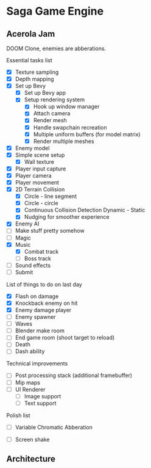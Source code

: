 # Saga Game Engine

## Acerola Jam

DOOM Clone, enemies are abberations.

Essential tasks list
- [x] Texture sampling
- [x] Depth mapping
- [x] Set up Bevy
    - [x] Set up Bevy app
    - [x] Setup rendering system
        - [x] Hook up window manager
        - [x] Attach camera
        - [x] Render mesh
        - [x] Handle swapchain recreation
        - [x] Multiple uniform buffers (for model matrix)
        - [x] Render multiple meshes
- [x] Enemy model
- [x] Simple scene setup
    - [x] Wall texture
- [x] Player input capture
- [x] Player camera
- [x] Player movement
- [x] 2D Terrain Collision
    - [x] Circle - line segment
    - [x] Circle - circle
    - [x] Continuous Collision Detection Dynamic - Static
    - [x] Nudging for smoother experience
- [x] Enemy AI
- [ ] Make stuff pretty somehow
- [ ] Magic
- [x] Music
    - [x] Combat track
    - [ ] Boss track
- [ ] Sound effects
- [ ] Submit

List of things to do on last day
- [x] Flash on damage
- [x] Knockback enemy on hit
- [x] Enemy damage player
- [ ] Enemy spawner
- [ ] Waves
- [ ] Blender make room
- [ ] End game room (shoot target to reload)
- [ ] Death
- [ ] Dash ability

Technical improvements
- [ ] Post processing stack (additional framebuffer)
- [ ] Mip maps
- [ ] UI Renderer
    - [ ] Image support
    - [ ] Text support

Polish list
- [ ] Variable Chromatic Abberation
- [ ] Screen shake


## Architecture


